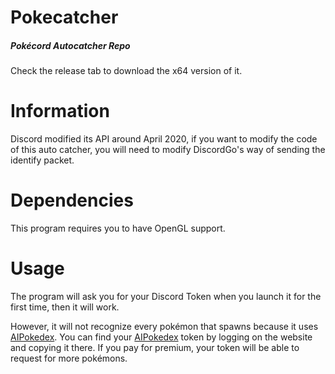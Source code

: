 # Pokecatcher
##### Pokécord Autocatcher Repo

Check the release tab to download the x64 version of it.

# Information

Discord modified its API around April 2020, if you want to modify the code of this auto catcher, you will need to modify DiscordGo's way of sending the identify packet.

# Dependencies

This program requires you to have OpenGL support.

# Usage

The program will ask you for your Discord Token when you launch it for the first time, then it will work.

However, it will not recognize every pokémon that spawns because it uses [AIPokedex](aipokedex.com). You can find your [AIPokedex](aipokedex.com) token by logging on the website and copying it there. If you pay for premium, your token will be able to request for more pokémons.